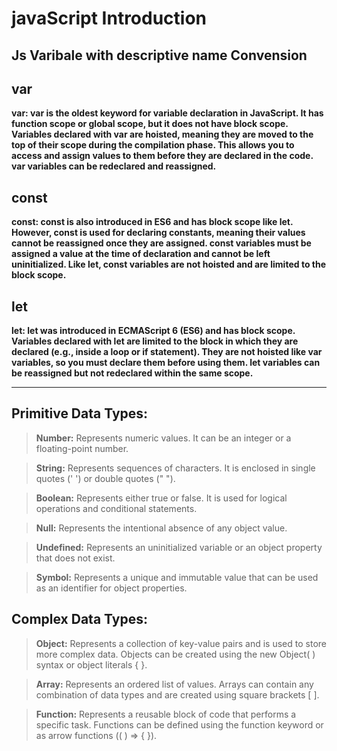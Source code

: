 # javaScript Introduction 

## Js Varibale with descriptive name Convension

## var 

**var: var is the oldest keyword for variable declaration in JavaScript. It has function scope or global scope, but it does not have block scope. Variables declared with var are hoisted, meaning they are moved to the top of their scope during the compilation phase. This allows you to access and assign values to them before they are declared in the code. var variables can be redeclared and reassigned.**


## const

**const: const is also introduced in ES6 and has block scope like let. However, const is used for declaring constants, meaning their values cannot be reassigned once they are assigned. const variables must be assigned a value at the time of declaration and cannot be left uninitialized. Like let, const variables are not hoisted and are limited to the block scope.**


## let 

**let: let was introduced in ECMAScript 6 (ES6) and has block scope. Variables declared with let are limited to the block in which they are declared (e.g., inside a loop or if statement). They are not hoisted like var variables, so you must declare them before using them. let variables can be reassigned but not redeclared within the same scope.**

<hr>

## Primitive Data Types:

> **Number:** Represents numeric values. It can be an integer or a floating-point number.

> **String:** Represents sequences of characters. It is enclosed in single quotes (' ') or double quotes (" ").

> **Boolean:** Represents either true or false. It is used for logical operations and conditional statements.

> **Null:** Represents the intentional absence of any object value.

> **Undefined:** Represents an uninitialized variable or an object property that does not exist.

> **Symbol:** Represents a unique and immutable value that can be used as an identifier for object properties.

## Complex Data Types:

> **Object:** Represents a collection of key-value pairs and is used to store more complex data. Objects can be created using the new Object( ) syntax or object literals { }.

> **Array:** Represents an ordered list of values. Arrays can contain any combination of data types and are created using square brackets [ ].

> **Function:** Represents a reusable block of code that performs a specific task. Functions can be defined using the function keyword or as arrow functions (( ) => { }).









